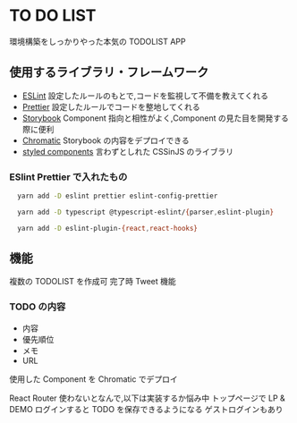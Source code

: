# TO DO LIST

環境構築をしっかりやった本気の TODOLIST APP

## 使用するライブラリ・フレームワーク

- [ESLint](https://eslint.org/)
  設定したルールのもとで,コードを監視して不備を教えてくれる
- [Prettier](https://prettier.io/)
  設定したルールでコードを整地してくれる
- [Storybook](https://storybook.js.org/)
  Component 指向と相性がよく,Component の見た目を開発する際に便利
- [Chromatic](https://www.chromatic.com/)
  Storybook の内容をデプロイできる
- [styled components](https://styled-components.com/)
  言わずとしれた CSSinJS のライブラリ

### ESlint Prettier で入れたもの

```zsh
  yarn add -D eslint prettier eslint-config-prettier
```

```zsh
  yarn add -D typescript @typescript-eslint/{parser,eslint-plugin}
```

```zsh
  yarn add -D eslint-plugin-{react,react-hooks}
```

## 機能

複数の TODOLIST を作成可
完了時 Tweet 機能

### TODO の内容

- 内容
- 優先順位
- メモ
- URL

使用した Component を Chromatic でデプロイ

React Router 使わないとなんで,以下は実装するか悩み中
トップページで LP & DEMO
ログインすると TODO を保存できるようになる
ゲストログインもあり
